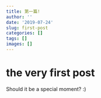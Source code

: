 ```yaml
---
title: 第一篇!
author: ''
date: '2019-07-24'
slug: first-post
categories: []
tags: []
images: []
---
```


# the very first post

Should it be a special moment? :)
